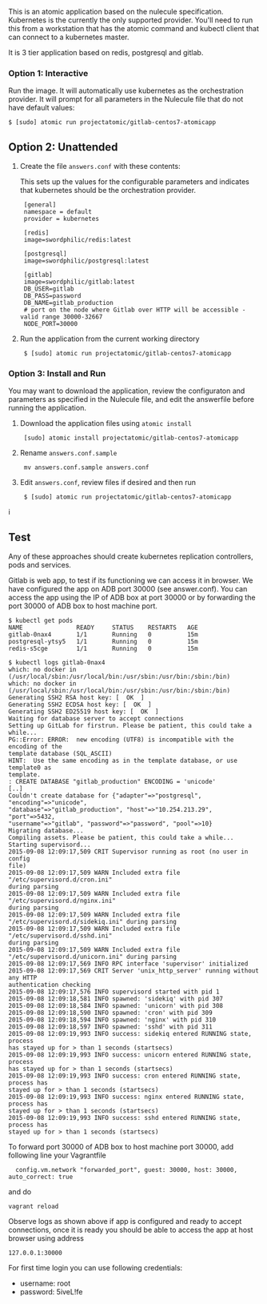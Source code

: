 This is an atomic application based on the nulecule specification. Kubernetes is the currently the only supported provider. You'll need to run this from a workstation that has the atomic command and kubectl client that can connect to a kubernetes master.

It is 3 tier application based on redis, postgresql and gitlab.

### Option 1: Interactive

Run the image. It will automatically use kubernetes as the orchestration provider.  It will prompt for all parameters in the Nulecule file that do not have default values:

    $ [sudo] atomic run projectatomic/gitlab-centos7-atomicapp

## Option 2: Unattended

1. Create the file `answers.conf` with these contents:

    This sets up the values for the configurable parameters and indicates that kubernetes should be the orchestration provider.

        [general]
        namespace = default
        provider = kubernetes

        [redis]
        image=swordphilic/redis:latest

        [postgresql]
        image=swordphilic/postgresql:latest

        [gitlab]
        image=swordphilic/gitlab:latest
        DB_USER=gitlab
        DB_PASS=password
        DB_NAME=gitlab_production
        # port on the node where Gitlab over HTTP will be accessible - valid range 30000-32667
        NODE_PORT=30000

1. Run the application from the current working directory

        $ [sudo] atomic run projectatomic/gitlab-centos7-atomicapp

### Option 3: Install and Run

You may want to download the application, review the configuraton and parameters as specified in the Nulecule file, and edit the answerfile before running the application.

1. Download the application files using `atomic install`

        [sudo] atomic install projectatomic/gitlab-centos7-atomicapp

1. Rename `answers.conf.sample`

        mv answers.conf.sample answers.conf

1. Edit `answers.conf`, review files if desired and then run

        $ [sudo] atomic run projectatomic/gitlab-centos7-atomicapp
i
## Test
Any of these approaches should create kubernetes replication controllers, pods and services.

Gitlab is web app, to test if its functioning we can access it in browser.
We have configured the app on ADB port 30000 (see answer.conf). You can access
the app using the IP of ADB box at port 30000 or by forwarding the port 30000 of ADB box to
host machine port.

```
$ kubectl get pods
NAME               READY     STATUS    RESTARTS   AGE
gitlab-0nax4       1/1       Running   0          15m
postgresql-ytsy5   1/1       Running   0          15m
redis-s5cge        1/1       Running   0          15m

$ kubectl logs gitlab-0nax4
which: no docker in
(/usr/local/sbin:/usr/local/bin:/usr/sbin:/usr/bin:/sbin:/bin)
which: no docker in
(/usr/local/sbin:/usr/local/bin:/usr/sbin:/usr/bin:/sbin:/bin)
Generating SSH2 RSA host key: [  OK  ]
Generating SSH2 ECDSA host key: [  OK  ]
Generating SSH2 ED25519 host key: [  OK  ]
Waiting for database server to accept connections
Setting up GitLab for firstrun. Please be patient, this could take a while...
PG::Error: ERROR:  new encoding (UTF8) is incompatible with the encoding of the
template database (SQL_ASCII)
HINT:  Use the same encoding as in the template database, or use template0 as
template.
: CREATE DATABASE "gitlab_production" ENCODING = 'unicode'
[..]
Couldn't create database for {"adapter"=>"postgresql", "encoding"=>"unicode",
"database"=>"gitlab_production", "host"=>"10.254.213.29", "port"=>5432,
"username"=>"gitlab", "password"=>"password", "pool"=>10}
Migrating database...
Compiling assets. Please be patient, this could take a while...
Starting supervisord...
2015-09-08 12:09:17,509 CRIT Supervisor running as root (no user in config
file)
2015-09-08 12:09:17,509 WARN Included extra file "/etc/supervisord.d/cron.ini"
during parsing
2015-09-08 12:09:17,509 WARN Included extra file "/etc/supervisord.d/nginx.ini"
during parsing
2015-09-08 12:09:17,509 WARN Included extra file
"/etc/supervisord.d/sidekiq.ini" during parsing
2015-09-08 12:09:17,509 WARN Included extra file "/etc/supervisord.d/sshd.ini"
during parsing
2015-09-08 12:09:17,509 WARN Included extra file
"/etc/supervisord.d/unicorn.ini" during parsing
2015-09-08 12:09:17,569 INFO RPC interface 'supervisor' initialized
2015-09-08 12:09:17,569 CRIT Server 'unix_http_server' running without any HTTP
authentication checking
2015-09-08 12:09:17,576 INFO supervisord started with pid 1
2015-09-08 12:09:18,581 INFO spawned: 'sidekiq' with pid 307
2015-09-08 12:09:18,584 INFO spawned: 'unicorn' with pid 308
2015-09-08 12:09:18,590 INFO spawned: 'cron' with pid 309
2015-09-08 12:09:18,594 INFO spawned: 'nginx' with pid 310
2015-09-08 12:09:18,597 INFO spawned: 'sshd' with pid 311
2015-09-08 12:09:19,993 INFO success: sidekiq entered RUNNING state, process
has stayed up for > than 1 seconds (startsecs)
2015-09-08 12:09:19,993 INFO success: unicorn entered RUNNING state, process
has stayed up for > than 1 seconds (startsecs)
2015-09-08 12:09:19,993 INFO success: cron entered RUNNING state, process has
stayed up for > than 1 seconds (startsecs)
2015-09-08 12:09:19,993 INFO success: nginx entered RUNNING state, process has
stayed up for > than 1 seconds (startsecs)
2015-09-08 12:09:19,993 INFO success: sshd entered RUNNING state, process has
stayed up for > than 1 seconds (startsecs)

```

To forward port 30000 of ADB box to host machine port 30000, add following line your Vagrantfile

```
  config.vm.network "forwarded_port", guest: 30000, host: 30000, auto_correct: true

```

and do

```
vagrant reload
```

Observe logs as shown above if app is configured and ready to accept connections, once it is ready you should be able to access the app at host browser using address

```
127.0.0.1:30000
```

For first time login you can use following credentials:

 - username: root
 - password: 5iveL!fe
